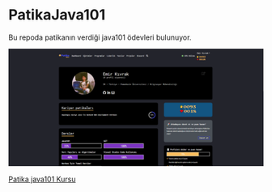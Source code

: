 # PatikaJava101

Bu repoda patikanın verdiği java101 ödevleri bulunuyor.


![img](https://github.com/emirkvrak/PatikaJava101/blob/main/PatikaEmir.png)

[Patika java101 Kursu](https://app.patika.dev/courses/java101)